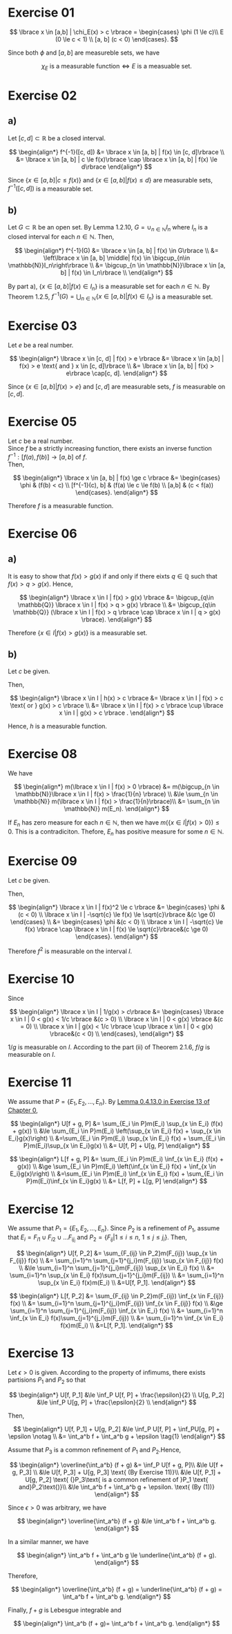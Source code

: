 # Exercise 01

$$
\lbrace x \in [a,b] | \chi_E(x) > c \rbrace =
\begin{cases}
\phi (1 \le c)\\
E (0 \le c < 1) \\
[a, b] (c < 0)
\end{cases}.
$$

Since both $\phi$ and $[a,b]$ are measureble sets, we have

$$
\chi_E \text{ is a measurable function} \iff E \text{ is a measuable set}.
$$

# Exercise 02

## a)
Let $[c, d] \subset \mathbb{R}$ be a closed interval.

$$
\begin{align*}
f^{-1}([c, d]) &= \lbrace x \in [a, b] | f(x) \in [c, d]\rbrace \\
&= \lbrace x \in [a, b] | c \le f(x)\rbrace \cap \lbrace x \in [a, b] | f(x) \le d\rbrace
\end{align*}
$$

Since $\lbrace x \in [a, b] | c \le f(x)\rbrace$ and $\lbrace x \in [a, b] | f(x) \le d\rbrace$ are measurable sets, $f^{-1}([c, d])$ is a measurable set.

## b)

Let $G \subset \mathbb{R}$ be an open set.
By Lemma 1.2.10, $G = \cup_{n\in \mathbb{N}}I_n$ where $I_n$ is a closed interval for each $n \in \mathbb{N}$.
Then,

$$
\begin{align*}
f^{-1}(G) &= \lbrace x \in [a, b] | f(x) \in G\rbrace \\
&= \left\lbrace x \in [a, b] \middle| f(x) \in \bigcup_{n\in \mathbb{N}}I_n\right\rbrace \\
&= \bigcup_{n \in \mathbb{N}}\lbrace x \in [a, b] | f(x) \in I_n\rbrace \\
\end{align*}
$$

By part a), $\lbrace x \in [a, b] | f(x) \in I_n\rbrace$ is a measurable set for each $n \in \mathbb{N}$.
By Theorem 1.2.5, $f^{-1}(G) = \bigcup_{n \in \mathbb{N}}\lbrace x \in [a, b] | f(x) \in I_n\rbrace$ is a measurable set.

# Exercise 03

Let $e$ be a real number.

$$
\begin{align*}
\lbrace x \in [c, d] | f(x) > e \rbrace &= \lbrace x \in [a,b] | f(x) > e \text{ and } x \in [c, d]\rbrace \\
&= \lbrace x \in [a, b] | f(x) > e\rbrace \cap[c, d].
\end{align*}
$$

Since $\lbrace x \in [a, b] | f(x) > e\rbrace$ and $[c, d]$ are measurable sets, $f$ is measurable on $[c, d]$.

# Exercise 05
Let $c$ be a real number.  
Since $f$ be a strictly increasing function, there exists an inverse function $f^{-1}:[f(a),f(b)] \to [a, b]$ of $f$.  
Then, 

$$
\begin{align*}
\lbrace x \in [a, b] | f(x) \ge c \rbrace &= \begin{cases}
\phi & (f(b) < c) \\
[f^{-1}(c), b] & (f(a) \le c \le f(b) \\
[a,b] & (c < f(a))
\end{cases}.
\end{align*}
$$ 

Therefore $f$ is a measurable function.

# Exercise 06

## a)
It is easy to show that $f(x) > g(x)$ if and only if there eixts $q \in \mathbb{Q}$ such that $f(x) > q > g(x)$.
Hence,

$$
\begin{align*}
\lbrace x \in I | f(x) > g(x) \rbrace &= \bigcup_{q\in \mathbb{Q}} \lbrace x \in I | f(x) > q > g(x) \rbrace \\
&= \bigcup_{q\in \mathbb{Q}} (\lbrace x \in I | f(x) > q \rbrace \cap \lbrace x \in I | q > g(x) \rbrace).
\end{align*}
$$

Therefore $\lbrace x \in I | f(x) > g(x) \rbrace$ is a measurable set.

## b)

Let $c$ be given.

Then, 

$$
\begin{align*}
\lbrace x \in I | h(x) > c \rbrace &= \lbrace x \in I | f(x) > c \text{ or } g(x) > c \rbrace \\
&= \lbrace x \in I | f(x) > c \rbrace \cup \lbrace x \in I | g(x) > c \rbrace .
\end{align*}
$$

Hence, $h$ is a measurable function.

# Exercise 08

We have

$$
\begin{align*}
m(\lbrace x \in I | f(x) > 0 \rbrace) &= m(\bigcup_{n \in \mathbb{N}}\lbrace x \in I | f(x) > \frac{1}{n} \rbrace) \\
&\le \sum_{n \in \mathbb{N}} m(\lbrace x \in I | f(x) > \frac{1}{n}\rbrace)\\
&= \sum_{n \in \mathbb{N}} m(E_n).
\end{align*}
$$

If $E_n$ has zero measure for each $n \in \mathbb{N}$, then we have $m(\lbrace x \in I | f(x) > 0 \rbrace) \le 0$. This is a contradiciton. Thefore, $E_n$ has positive measure for some $n \in \mathbb{N}$.

# Exercise 09

Let $c$ be given.

Then,

$$
\begin{align*}
\lbrace x \in I | f(x)^2 \le c \rbrace &= \begin{cases}
\phi &(c < 0) \\
\lbrace x \in I | -\sqrt{c} \le f(x) \le \sqrt{c}\rbrace &(c \ge 0)
\end{cases} \\
&= \begin{cases}
\phi &(c < 0) \\
\lbrace x \in I | -\sqrt{c} \le f(x) \rbrace \cap \lbrace x \in I | f(x) \le \sqrt{c}\rbrace&(c \ge 0)
\end{cases}.
\end{align*}
$$

Therefore $f^2$ is measurable on the interval $I$.

# Exercise 10

Since

$$
\begin{align*}
\lbrace x \in I | 1/g(x) > c\rbrace &= \begin{cases}
\lbrace x \in I | 0 < g(x) < 1/c \rbrace &(c > 0) \\
\lbrace x \in I | 0 < g(x) \rbrace &(c = 0) \\
\lbrace x \in I | g(x) < 1/c \rbrace \cup \lbrace x \in I | 0 < g(x) \rbrace&(c < 0) \\
\end{cases},
\end{align*}
$$

$1/g$ is measurable on $I$.
According to the part (ii) of Theorem 2.1.6, $f/g$ is measurable on $I$.

# Exercise 11

We assume that $P = \lbrace E_1, E_2, \dots, E_n\rbrace$.
By [Lemma 0.4.13.0 in Exercise 13 of Chapter 0](https://github.com/yutaro-sakamoto/math-book-solution/blob/main/A_User-Friendly_Introduction_to_Lebesgue_Measure_and_Integration/chapter0.md#lemma-04130),

$$
\begin{align*}
U[f + g, P] &= \sum_{E_i \in P}m(E_i) \sup_{x \in E_i} (f(x) + g(x)) \\
&\le \sum_{E_i \in P}m(E_i) \left(\sup_{x \in E_i} f(x) + \sup_{x \in E_i}g(x)\right) \\
&=\sum_{E_i \in P}m(E_i) \sup_{x \in E_i} f(x) + \sum_{E_i \in P}m(E_i)\sup_{x \in E_i}g(x) \\
&= U[f, P] + U[g, P]
\end{align*}
$$

$$
\begin{align*}
L[f + g, P] &= \sum_{E_i \in P}m(E_i) \inf_{x \in E_i} (f(x) + g(x)) \\
&\ge \sum_{E_i \in P}m(E_i) \left(\inf_{x \in E_i} f(x) + \inf_{x \in E_i}g(x)\right) \\
&=\sum_{E_i \in P}m(E_i) \inf_{x \in E_i} f(x) + \sum_{E_i \in P}m(E_i)\inf_{x \in E_i}g(x) \\
&= L[f, P] + L[g, P]
\end{align*}
$$

# Exercise 12

We assume that $P_1 = \lbrace E_1, E_2, \dots, E_n\rbrace$.
Since $P_2$ is a refinement of $P_1$, assume that $E_i = F_{i1}\cup F_{i2} \cup \dots F_{ij_i}$ and $P_2 = \lbrace F_{ij} | 1 \le i \le n$, $1 \le j \le j_i \rbrace$.
Then,

$$
\begin{align*}
U[f, P_2] &= \sum_{F_{ij} \in P_2}m(F_{ij}) \sup_{x \in F_{ij}} f(x) \\
&= \sum_{i=1}^n \sum_{j=1}^{j_i}m(F_{ij})  \sup_{x \in F_{ij}} f(x) \\
&\le \sum_{i=1}^n \sum_{j=1}^{j_i}m(F_{ij})  \sup_{x \in E_i} f(x) \\
&= \sum_{i=1}^n \sup_{x \in E_i} f(x)\sum_{j=1}^{j_i}m(F_{ij}) \\
&= \sum_{i=1}^n \sup_{x \in E_i} f(x)m(E_i) \\
&=U[f, P_1].
\end{align*}
$$

$$
\begin{align*}
L[f, P_2] &= \sum_{F_{ij} \in P_2}m(F_{ij}) \inf_{x \in F_{ij}} f(x) \\
&= \sum_{i=1}^n \sum_{j=1}^{j_i}m(F_{ij})  \inf_{x \in F_{ij}} f(x) \\
&\ge \sum_{i=1}^n \sum_{j=1}^{j_i}m(F_{ij})  \inf_{x \in E_i} f(x) \\
&= \sum_{i=1}^n \inf_{x \in E_i} f(x)\sum_{j=1}^{j_i}m(F_{ij}) \\
&= \sum_{i=1}^n \inf_{x \in E_i} f(x)m(E_i) \\
&=L[f, P_1].
\end{align*}
$$

# Exercise 13

Let $\epsilon > 0$ is given.
According to the property of infimums, there exists partisions $P_1$ and $P_2$ so that

$$
\begin{align*}
U[f, P_1] &\le \inf_P U[f, P] + \frac{\epsilon}{2} \\
U[g, P_2] &\le \inf_P U[g, P] + \frac{\epsilon}{2} \\
\end{align*}
$$

Then, 

$$
\begin{align*} 
U[f, P_1] + U[g, P_2] &\le \inf_P U[f, P] + \inf_PU[g, P] + \epsilon \notag \\
&= \int_a^b f + \int_a^b g + \epsilon \tag{1}
\end{align*}
$$

Assume that $P_3$ is a common refinement of $P_1$ and $P_2$.Hence,

$$
\begin{align*}
\overline{\int_a^b} (f + g) &= \inf_P U[f + g, P]\\
&\le U[f + g, P_3] \\
&\le U[f, P_3] + U[g, P_3] \text{  (By Exercise 11)}\\
&\le U[f, P_1] + U[g, P_2] \text{  (}P_3\text{ is a common refinement of }P_1 \text{ and}P_2\text{)}\\
&\le \int_a^b f + \int_a^b g + \epsilon. \text{ (By (1))}
\end{align*}
$$

Since $\epsilon > 0$ was arbitrary, we have

$$
\begin{align*}
\overline{\int_a^b} (f + g) &\le \int_a^b f + \int_a^b g.
\end{align*}
$$

In a similar manner, we have 

$$
\begin{align*}
\int_a^b f + \int_a^b g \le \underline{\int_a^b} (f + g).
\end{align*}
$$

Therefore,

$$
\begin{align*}
\overline{\int_a^b} (f + g) = \underline{\int_a^b} (f + g) = \int_a^b f + \int_a^b g.
\end{align*}
$$

Finally, $f + g$ is Lebesgue integrable and 

$$
\begin{align*}
\int_a^b (f + g)= \int_a^b f + \int_a^b g.
\end{align*}
$$

